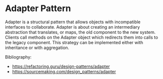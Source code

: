 # Adapter Pattern
Adapter is a structural pattern that allows objects with incompatible interfaces to collaborate.
Adapter is about creating an intermediary abstraction that translates, or maps, the old component to the new system. Clients call methods on the Adapter object which redirects them into calls to the legacy component. This strategy can be implemented either with inheritance or with aggregation.

Bibliography:
- https://refactoring.guru/design-patterns/adapter
- https://sourcemaking.com/design_patterns/adapter